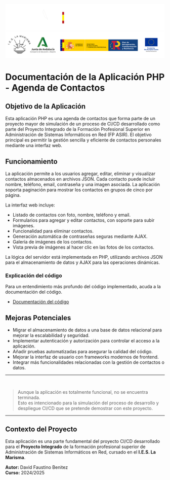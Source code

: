![](/img/_bannerD.png#gh-dark-mode-only)
![](/img/_bannerL.png#gh-light-mode-only)

# Documentación de la Aplicación PHP - Agenda de Contactos



## Objetivo de la Aplicación
Esta aplicación PHP es una agenda de contactos que forma parte de un proyecto mayor de simulación de un proceso de CI/CD desarrollado como parte del Proyecto Integrado de la Formación Profesional Superior en Administración de Sistemas Informáticos en Red (FP ASIR). El objetivo principal es permitir la gestión sencilla y eficiente de contactos personales mediante una interfaz web.

## Funcionamiento
La aplicación permite a los usuarios agregar, editar, eliminar y visualizar contactos almacenados en archivos JSON. Cada contacto puede incluir nombre, teléfono, email, contraseña y una imagen asociada. La aplicación soporta paginación para mostrar los contactos en grupos de cinco por página.

La interfaz web incluye:
- Listado de contactos con foto, nombre, teléfono y email.
- Formularios para agregar y editar contactos, con soporte para subir imágenes.
- Funcionalidad para eliminar contactos.
- Generación automática de contraseñas seguras mediante AJAX.
- Galería de imágenes de los contactos.
- Vista previa de imágenes al hacer clic en las fotos de los contactos.

La lógica del servidor está implementada en PHP, utilizando archivos JSON para el almacenamiento de datos y AJAX para las operaciones dinámicas.

### Explicación del código

Para un entendimiento más profundo del código implementado, acuda a la documentación del código.
- [Documentación del código](./Codigo.md)



## Mejoras Potenciales
- Migrar el almacenamiento de datos a una base de datos relacional para mejorar la escalabilidad y seguridad.
- Implementar autenticación y autorización para controlar el acceso a la aplicación.
- Añadir pruebas automatizadas para asegurar la calidad del código.
- Mejorar la interfaz de usuario con frameworks modernos de frontend.
- Integrar más funcionalidades relacionadas con la gestión de contactos o datos.


---

<br>

> Aunque la aplicación es totalmente funcional, no se encuentra terminada.  
> Esto es intencionado para la simulación del proceso de desarrollo y despliegue CI/CD que se pretende demostrar con este proyecto.

---

## Contexto del Proyecto
Esta aplicación es una parte fundamental del proyecto CI/CD desarrollado para el **Proyecto Integrado** de la formación profesional superior de Administración de Sistemas Informáticos en Red, cursado en el **I.E.S. La Marisma**.

**Autor:** David Faustino Benitez  
**Curso:** 2024/2025
